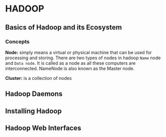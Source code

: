# HADOOP

## Basics of Hadoop and its Ecosystem

### Concepts
**Node:** simply means a virtual or physical machine that can be used for processing and storing. There are two types of nodes in hadoop ```Name``` node and ```Data node```. It is called as a node as all these computers are interconnected. NameNode is also known as the Master node.  

**Cluster:** is a collection of nodes

## Hadoop Daemons

## Installing Hadoop

## Hadoop Web Interfaces
